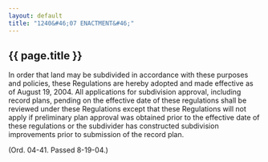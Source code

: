 ```yaml
---
layout: default 
title: "1240&#46;07 ENACTMENT&#46;"
---
```


{{ page.title }}
----------------

In order that land may be subdivided in accordance with these purposes
and policies, these Regulations are hereby adopted and made effective as
of August 19, 2004. All applications for subdivision approval, including
record plans, pending on the effective date of these regulations shall
be reviewed under these Regulations except that these Regulations will
not apply if preliminary plan approval was obtained prior to the
effective date of these regulations or the subdivider has constructed
subdivision improvements prior to submission of the record plan.

(Ord. 04-41. Passed 8-19-04.)
